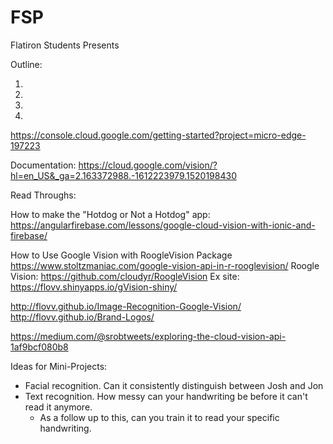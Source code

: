 # FSP
Flatiron Students Presents

Outline:

1)  
2)
3)
4)

https://console.cloud.google.com/getting-started?project=micro-edge-197223

Documentation:
https://cloud.google.com/vision/?hl=en_US&_ga=2.163372988.-1612223979.1520198430




Read Throughs:

How to make the "Hotdog or Not a Hotdog" app:
https://angularfirebase.com/lessons/google-cloud-vision-with-ionic-and-firebase/

How to Use Google Vision with RoogleVision Package
https://www.stoltzmaniac.com/google-vision-api-in-r-rooglevision/
Roogle Vision: https://github.com/cloudyr/RoogleVision
Ex site: https://flovv.shinyapps.io/gVision-shiny/

http://flovv.github.io/Image-Recognition-Google-Vision/
http://flovv.github.io/Brand-Logos/


https://medium.com/@srobtweets/exploring-the-cloud-vision-api-1af9bcf080b8


Ideas for Mini-Projects:
- Facial recognition. Can it consistently distinguish between Josh and Jon
- Text recognition. How messy can your handwriting be before it can't read it anymore.
  - As a follow up to this, can you train it to read your specific handwriting.
